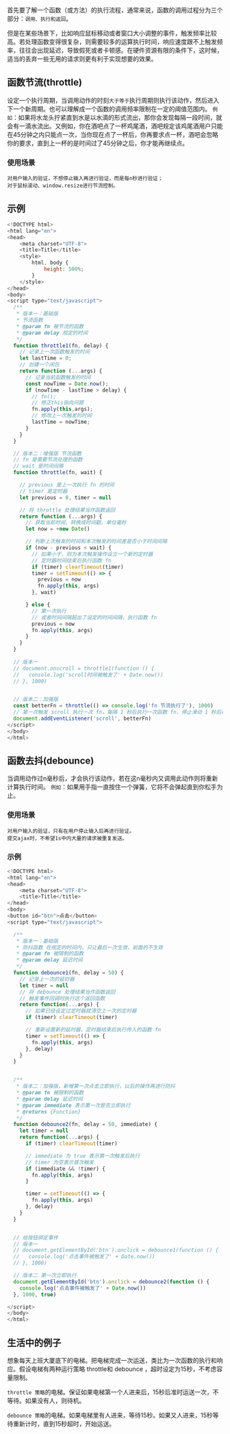首先要了解一个函数（或方法）的执行流程，通常来说，函数的调用过程分为三个部分：`调用、执行和返回`。

但是在某些场景下，比如响应鼠标移动或者窗口大小调整的事件，触发频率比较高。若处理函数变得很复杂，则需要较多的运算执行时间，响应速度跟不上触发频率，往往会出现延迟，导致假死或者卡顿感。在硬件资源有限的条件下，这时候，适当的丢弃一些无用的请求则更有利于实现想要的效果。

## 函数节流(throttle)
设定一个执行周期，当调用动作的时刻`大于等于`执行周期则执行该动作，然后进入下一个新周期。也可以理解成一个函数的调用频率限制在一定的阈值范围内。
`例如`：如果将水龙头拧紧直到水是以水滴的形式流出，那你会发现每隔一段时间，就会有一滴水流出。又例如，你在酒吧点了一杯鸡尾酒，酒吧规定该鸡尾酒用户只能在45分钟之内只能点一次，当你现在点了一杯后，你再要求点一杯，酒吧会忽略你的要求，直到上一杯的是时间过了45分钟之后，你才能再继续点。
### 使用场景
```
对用户输入的验证，不想停止输入再进行验证，而是每n秒进行验证；
对于鼠标滚动、window.resize进行节流控制。
```
## 示例
```js
<!DOCTYPE html>
<html lang="en">
<head>
    <meta charset="UTF-8">
    <title>Title</title>
    <style>
        html, body {
            height: 500%;
        }
    </style>
</head>
<body>
<script type="text/javascript">
  /**
   * 版本一：基础版
   * 节流函数
   * @param fn 被节流的函数
   * @param delay 规定的时间
   */
  function throttle1(fn, delay) {
    // 记录上一次函数触发的时间
    let lastTime = 0;
    // 创建一个闭包
    return function (...args) {
      // 记录当前函数触发的时间
      const nowTime = Date.now();
      if (nowTime - lastTime > delay) {
        // fn();
        // 修正this指向问题
        fn.apply(this,args);
        // 修改上一次触发的时间
        lastTime = nowTime;
      }
    }
  }

  // 版本二：增强版 节流函数
  // fn 是需要节流处理的函数
  // wait 是时间间隔
  function throttle(fn, wait) {

    // previous 是上一次执行 fn 的时间
    // timer 是定时器
    let previous = 0, timer = null

    // 将 throttle 处理结果当作函数返回
    return function (...args) {
      // 获取当前时间，转换成时间戳，单位毫秒
      let now = +new Date()

      // 判断上次触发的时间和本次触发的时间差是否小于时间间隔
      if (now - previous < wait) {
        // 如果小于，则为本次触发操作设立一个新的定时器
        // 定时器时间结束后执行函数 fn
        if (timer) clearTimeout(timer)
        timer = setTimeout(() => {
          previous = now
          fn.apply(this, args)
        }, wait)

      } else {
        // 第一次执行
        // 或者时间间隔超出了设定的时间间隔，执行函数 fn
        previous = now
        fn.apply(this, args)
      }
    }
  }
  
  // 版本一
  // document.onscroll = throttle1(function () {
  //   console.log('scroll时间被触发了' + Date.now())
  // }, 1000)


  // 版本二：加强版
  const betterFn = throttle(() => console.log('fn 节流执行了'), 1000)
  // 第一次触发 scroll 执行一次 fn，每隔 1 秒后执行一次函数 fn，停止滑动 1 秒后再执行函数 fn
  document.addEventListener('scroll', betterFn)
</script>
</body>
</html>
```


## 函数去抖(debounce)
当调用动作过n毫秒后，才会执行该动作，若在这n毫秒内又调用此动作则将重新计算执行时间。
`例如`：如果用手指一直按住一个弹簧，它将不会弹起直到你松手为止。
### 使用场景
```
对用户输入的验证，只有在用户停止输入后再进行验证。
提交ajax时，不希望1s中内大量的请求被重复发送。

```
### 示例
```js
<!DOCTYPE html>
<html lang="en">
<head>
    <meta charset="UTF-8">
    <title>Title</title>
</head>
<body>
<button id="btn">点击</button>
<script type="text/javascript">

  /**
   * 版本一：基础版
   * 防抖函数 在规定的时间内，只让最后一次生效，前面的不生效
   * @param fn 被限制的函数
   * @param delay 延迟时间
   */
  function debounce1(fn, delay = 50) {
    // 记录上一次的延时器
    let timer = null
    // 将 debounce 处理结果当作函数返回
    // 触发事件回调时执行这个返回函数
    return function(...args) {
      // 如果已经设定过定时器就清空上一次的定时器
      if (timer) clearTimeout(timer)

      // 重新设置新的延时器，定时器结束后执行传入的函数 fn
      timer = setTimeout(() => {
        fn.apply(this, args)
      }, delay)
    }
  }


  /**
   * 版本二：加强版，新增第一次点击立即执行，以后的操作再进行防抖
   * @param fn 被限制的函数
   * @param delay 延迟时间
   * @param immediate 表示第一次是否立即执行
   * @returns {Function}
   */
  function debounce2(fn, delay = 50, immediate) {
    let timer = null
    return function(...args) {
      if (timer) clearTimeout(timer)

      // immediate 为 true 表示第一次触发后执行
      // timer 为空表示首次触发
      if (immediate && !timer) {
        fn.apply(this, args)
      }

      timer = setTimeout(() => {
        fn.apply(this, args)
      }, delay)
    }
  }


  // 给按钮绑定事件
  // 版本一
  // document.getElementById('btn').onclick = debounce1(function () {
  //   console.log('点击事件被触发了' + Date.now())
  // }, 1000)

  // 版本二 第一次立即执行
  document.getElementById('btn').onclick = debounce2(function () {
    console.log('点击事件被触发了' + Date.now())
  }, 1000, true)

</script>
</body>
</html>
```


## 生活中的例子
想象每天上班大厦底下的电梯。把电梯完成一次运送，类比为一次函数的执行和响应。假设电梯有两种运行策略 throttle和 debounce ，超时设定为15秒，不考虑容量限制。

`throttle 策略`的电梯。保证如果电梯第一个人进来后，15秒后准时运送一次，不等待。如果没有人，则待机。

`debounce 策略`的电梯。如果电梯里有人进来，等待15秒。如果又人进来，15秒等待重新计时，直到15秒超时，开始运送。

